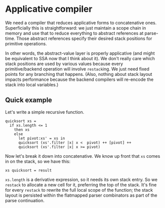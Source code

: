 # Applicative compiler
We need a compiler that reduces applicative forms to concatenative ones.
Superficially this is straightforward: we just maintain a scope chain in memory
and use that to reduce everything to abstract references at parse-time. Those
abstract references specify their desired stack positions for primitive
operations.

In other words, the abstract-value layer is properly applicative (and might be
equivalent to SSA now that I think about it). We don't really care which stack
positions are used by various values because every primitive/backend operation
will involve `restack`ing. We just need fixed points for any branching that
happens. (Also, nothing about stack layout impacts performance because the
backend compilers will re-encode the stack into local variables.)

## Quick example
Let's write a simple recursive function.

```
quicksort xs =
  if xs.length <= 1
    then xs
    else
      let pivot:xs' = xs in
      quicksort (xs'.filter |x| x <  pivot) ++ [pivot] ++
      quicksort (xs'.filter |x| x >= pivot)
```

Now let's break it down into concatenative. We know up front that `xs` comes in
on the stack, so we have this:

```
xs quicksort = result
```

`xs.length` is a derivative expression, so it needs its own stack entry. So we
`restack` to allocate a new cell for it, preferring the top of the stack. It's
fine for every `restack` to rewrite the full local scope of the function; the
stack layout is persisted within the flatmapped parser combinators as part of
the parse continuation.
